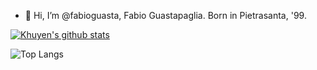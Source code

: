 - 👋 Hi, I’m @fabioguasta, Fabio Guastapaglia. Born in Pietrasanta, '99.

[![Khuyen's github stats](https://github-readme-stats.vercel.app/api?username=fabioguasta&count_private=true&show_icons=true&theme=radical&hide_rank=true)](https://github.com/anuraghazra/github-readme-stats)

![Top Langs](https://github-readme-stats.vercel.app/api/top-langs/?username=fabioguasta)


 
<!---
fabioguasta/fabioguasta is a ✨ special ✨ repository because its `README.md` (this file) appears on your GitHub profile.
You can click the Preview link to take a look at your changes.
--->
